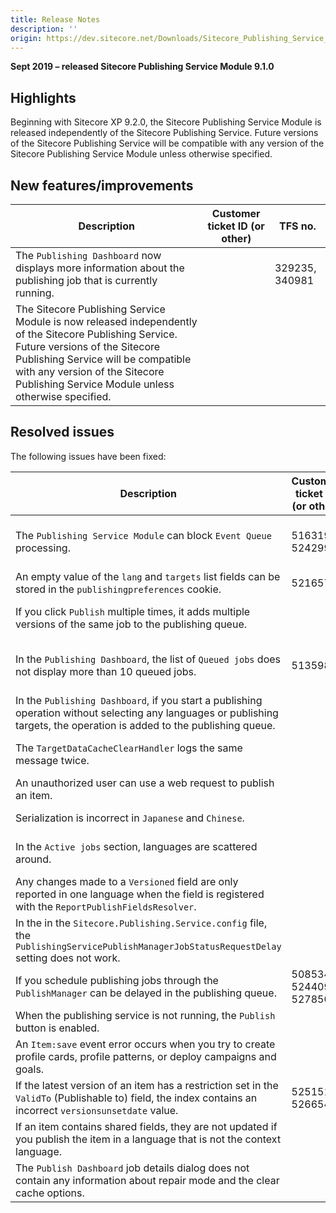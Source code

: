 ```yaml
---
title: Release Notes
description: ''
origin: https://dev.sitecore.net/Downloads/Sitecore_Publishing_Service_Module/9x/Sitecore_Publishing_Service_Module_910/Release_Notes
---
```


**Sept 2019 – released Sitecore Publishing Service Module 9.1.0**

## Highlights

Beginning with Sitecore XP 9.2.0, the Sitecore Publishing Service Module is released independently of the Sitecore Publishing Service. Future versions of the Sitecore Publishing Service will be compatible with any version of the Sitecore Publishing Service Module unless otherwise specified.

## New features/improvements

 | Description | Customer ticket ID (or other) | TFS no. |
 | --- | --- | --- |
 | ​​​​​​​The `Publishing Dashboard` now displays ​more information about the publishing job that is currently running. |  | 329235, 340981 |
 | ​The Sitecore Publishing Service Module is now released independently of the Sitecore Publishing Service. Future versions of the Sitecore Publishing Service will be compatible with any version of the Sitecore Publishing Service Module unless otherwise specified. |  |  |

## Resolved issues

The following issues have been fixed:

 | Description | Customer ticket ID (or other) | TFS no. |
 | --- | --- | --- |
 | ​The `Publishing Service Module` can block `Event Queue` processing​.​​​​​​​ | 516319, 524299 | 327097, 276743, 41639, 340941 |
 | ​An empty value of the `lang` and `targets` list fields can be stored in the `publishingpreferences` cookie​.​​​​​​​ | 521657 | 311209, 340957 |
 | ​​If you click `Publish` multiple times, it adds multiple versions of the same job to the publishing queue.​​​​​​​​​ |  | 327105, 324690, 340969 |
 | ​​​​​​​In the `Publishing Dashboard`, the list of `Queued jobs` does not display more than 10 queued jobs. | 513598 | 320235, 282148, 40613, 340963 |
 | ​​​​​​​In the `Publishing Dashboard`, if you start a publishing operation without selecting any languages or publishing targets, the operation is added to the publishing queue. |  | 326681, 340977 |
 | ​​​​​​​​The `TargetDataCacheClearHandler` logs the same message twice​.​ |  | 327101, 324142, 340967 |
 | ​​​​​​​​An unauthorized user can use a web request​ to publish an item. |  | 280331, 340945 |
 | ​​​​​​​​Serialization is incorrect in `Japanese` and `Chinese`. |  | 300010, 340951 |
 | In the `Active jobs` section, ​languages are scattered around.​​​​​​​ |  | 260101, 19915, 340937 |
 | ​​​​​​​Any changes made to a `Versioned` field are only reported in one language when the field is registered with the `ReportPublishFieldsResolver`. |  | 327117, 318767, 340959 |
 | ​​​​​​​In the in the `Sitecore.Publishing.Service.config` file, the `PublishingServicePublishManagerJobStatusRequestDelay` setting does not work. |  | 320201, 340961 |
 | ​​If you schedule publishing jobs through the `PublishManager` can be delayed in the publishing queue.​​​​​​​ | 508534, 524409, 527850 | 277670, 38792, 340943 |
 | When the publishing service is not running, ​the `Publish` button is enabled.​​​​​​​ |  | 326613, 340973 |
 | ​​​​​​​​An `Item:save` event error occurs when you try to create profile cards, profile patterns, or deploy campaigns and goals. |  | 288976, 340949 |
 | ​​​​​​​If the latest version of an item has a restriction set in the `ValidTo` (Publishable to) field, ​the index contains an incorrect `versionsunsetdate` value. | 525151, 526654 | 310787, 340955 |
 | If an item contains shared fields, they are not updated if you publish the item in a language that is not the context language. |  | 331671, 340988 |
 | The `Publish Dashboard` job details dialog does not contain any information about repair mode and the clear cache options. |  |  | 351027 |